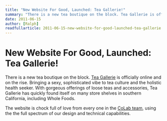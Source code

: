 ```yaml
---
title: "New Website For Good, Launched: Tea Gallerie!"
summary: "There is a new tea boutique on the block. Tea Gallerie is officially online and on the rise."
date: 2011-06-15
author: [Ralph]
readfullarticle: 2011-06-15-new-website-for-good-launched-tea-gallerie
---
```


# New Website For Good, Launched: Tea Gallerie!

There is a new tea boutique on the block. [Tea Gallerie](http://teagallerie.com/) is officially online and on the rise. Bringing a sexy, sophisticated vibe to tea culture and the holistic health seeker. With gorgeous offerings of loose teas and accessories, Tea Gallerie has quickly found itself on many store shelves in southern California, including Whole Foods.

The website is chock full of love from every one in the [CoLab team](), using the the full spectrum of our design and technical capabilities.
